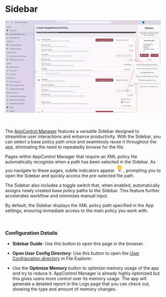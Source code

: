 # Sidebar

<div align="center">

<img src="https://raw.githubusercontent.com/HotCakeX/.github/refs/heads/main/Pictures/PNG%20and%20JPG/AppControl%20Manager%20page%20screenshots/Sidebar.png" alt="AppControl Manager Application's Sidebar">

</div>

<br>

<br>

The [AppControl Manager](https://github.com/HotCakeX/Harden-Windows-Security/wiki/AppControl-Manager) features a versatile Sidebar designed to streamline user interactions and enhance productivity. With the Sidebar, you can select a base policy path once and seamlessly reuse it throughout the app, eliminating the need to repeatedly browse for the file.

Pages within AppControl Manager that require an XML policy file automatically recognize when a path has been selected in the Sidebar. As you navigate to these pages, subtle indicators appear <img src="https://raw.githubusercontent.com/HotCakeX/.github/refs/heads/main/Pictures/Gifs/AppControl%20Manager%20Menu/AugmentationIndicator.gif" width="25">, prompting you to open the Sidebar and quickly access the pre-selected file path.

The Sidebar also includes a toggle switch that, when enabled, automatically assigns newly created base policy paths to the Sidebar. This feature further accelerates workflow and minimizes manual input.

By default, the Sidebar displays the XML policy path specified in the App settings, ensuring immediate access to the main policy you work with.

<br>

### Configuration Details

* **Sidebar Guide**: Use this button to open this page in the browser.

* **Open User Config Directory**: Use this button to open the [User Configuration directory](https://github.com/HotCakeX/Harden-Windows-Security/wiki/AppControl-Manager#where-is-the-user-configurations-directory) in File Explorer.

* Use the **Optimize Memory** button to optimize memory usage of the app and try to reduce it. AppControl Manager is already highly optimized but this gives users more control over its memory usage. The app will generate a detailed report in the Logs page that you can check out, showing the type and amount of memory changes.

<br>
